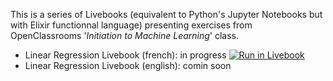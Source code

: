 This is a series of Livebooks (equivalent to Python's Jupyter Notebooks but with Elixir functionnal language) presenting exercises from OpenClassrooms '_Initiation to Machine Learning_' class. 

- Linear Regression Livebook (french): in progress [![Run in Livebook](https://livebook.dev/badge/v1/gray.svg)](https://livebook.dev/run?url=https%3A%2F%2Fraw.githubusercontent.com%2FSancxo%2Foc_livebooks%2Fmain%2Foc_linear_regression_livebook.livemd)
- Linear Regression Livebook (english): comin soon